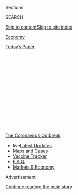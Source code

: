 <div id="app">

<div>

<div>

<div>

<div class="NYTAppHideMasthead css-1q2w90k e1suatyy0">

<div class="section css-ui9rw0 e1suatyy2">

<div class="css-eph4ug er09x8g0">

<div class="css-6n7j50">

</div>

<span class="css-1dv1kvn">Sections</span>

<div class="css-10488qs">

<span class="css-1dv1kvn">SEARCH</span>

</div>

[Skip to content](#site-content)[Skip to site index](#site-index)

</div>

<div id="masthead-section-label" class="css-1wr3we4 eaxe0e00">

[Economy](https://www.nytimes.com/section/business/economy)

</div>

<div class="css-10698na e1huz5gh0">

</div>

</div>

<div id="masthead-bar-one" class="section hasLinks css-15hmgas e1csuq9d3">

<div class="css-uqyvli e1csuq9d0">

</div>

<div class="css-1uqjmks e1csuq9d1">

</div>

<div class="css-9e9ivx">

[](https://myaccount.nytimes.com/auth/login?response_type=cookie&client_id=vi)

</div>

<div class="css-1bvtpon e1csuq9d2">

[Today’s Paper](https://www.nytimes.com/section/todayspaper)

</div>

</div>

</div>

</div>

<div data-aria-hidden="false">

<div id="site-content" role="main">

<div>

<div class="css-1aor85t" style="opacity:0.000000001;z-index:-1;visibility:hidden">

<div class="css-1hqnpie">

<div class="css-epjblv">

<span class="css-17xtcya">[Economy](/section/business/economy)</span><span class="css-x15j1o">|</span><span class="css-fwqvlz">Without
$600 Weekly Benefit, Unemployed Face Bleak Choices</span>

</div>

<div class="css-k008qs">

<div class="css-1iwv8en">

<span class="css-18z7m18"></span>

<div>

</div>

</div>

<span class="css-1n6z4y">https://nyti.ms/3gInbeg</span>

<div class="css-1705lsu">

<div class="css-4xjgmj">

<div class="css-4skfbu" role="toolbar" data-aria-label="Social Media Share buttons, Save button, and Comments Panel with current comment count" data-testid="share-tools">

  - 
  - 
  - 
  - 
    
    <div class="css-6n7j50">
    
    </div>

  - 
  - 

</div>

</div>

</div>

</div>

</div>

</div>

<div id="NYT_TOP_BANNER_REGION" class="css-13pd83m">

<div>

<div id="styln-prism-menu-1592847958612" class="section interactive-content interactive-size-medium css-1edisqu">

<div class="css-17ih8de interactive-body">

<div id="scroll-container" class="css-1gj85ro">

[<span class="styln-title-wrap"><span class="css-1pje3qr">The
Coronavirus</span><span class="css-1pje3qr">
Outbreak</span></span>](https://www.nytimes.com/news-event/coronavirus?action=click&pgtype=Article&state=default&region=TOP_BANNER&context=storylines_menu)

  - <span class="css-kqxiym" data-emphasize="true">live</span>[Latest
    Updates](https://www.nytimes.com/2020/08/08/world/coronavirus-updates.html?action=click&pgtype=Article&state=default&region=TOP_BANNER&context=storylines_menu)
  - [Maps and
    Cases](https://www.nytimes.com/interactive/2020/us/coronavirus-us-cases.html?action=click&pgtype=Article&state=default&region=TOP_BANNER&context=storylines_menu)
  - [Vaccine
    Tracker](https://www.nytimes.com/interactive/2020/science/coronavirus-vaccine-tracker.html?action=click&pgtype=Article&state=default&region=TOP_BANNER&context=storylines_menu)
  - [F.A.Q.](https://www.nytimes.com/interactive/2020/world/coronavirus-tips-advice.html?action=click&pgtype=Article&state=default&region=TOP_BANNER&context=storylines_menu)
  - [Markets &
    Economy](https://www.nytimes.com/live/2020/08/07/business/stock-market-today-coronavirus?action=click&pgtype=Article&state=default&region=TOP_BANNER&context=storylines_menu)

</div>

</div>

</div>

</div>

</div>

<div id="top-wrapper" class="css-1sy8kpn">

<div id="top-slug" class="css-l9onyx">

Advertisement

</div>

[Continue reading the main story](#after-top)

<div class="ad top-wrapper" style="text-align:center;height:100%;display:block;min-height:250px">

<div id="top" class="place-ad" data-position="top" data-size-key="top">

</div>

</div>

<div id="after-top">

</div>

</div>

<div>

<div id="sponsor-wrapper" class="css-1hyfx7x">

<div id="sponsor-slug" class="css-19vbshk">

Supported by

</div>

[Continue reading the main story](#after-sponsor)

<div id="sponsor" class="ad sponsor-wrapper" style="text-align:center;height:100%;display:block">

</div>

<div id="after-sponsor">

</div>

</div>

<div class="css-186x18t">

</div>

<div class="css-1vkm6nb ehdk2mb0">

# Without $600 Weekly Benefit, Unemployed Face Bleak Choices

</div>

A federal supplement to jobless pay was a lifeline for millions and for
the economy. Its cutoff, even if temporary, may have lasting
consequences.

<div class="css-79elbk" data-testid="photoviewer-wrapper">

<div class="css-z3e15g" data-testid="photoviewer-wrapper-hidden">

</div>

<div class="css-1a48zt4 ehw59r15" data-testid="photoviewer-children">

![<span class="css-16f3y1r e13ogyst0" data-aria-hidden="true">Since her
recent eviction, Latrish Oseko and her daughter have been staying at a
Delaware hotel. She said she was following the debate over emergency
relief, wondering, “Is there going to be hope for
me?”</span><span class="css-cnj6d5 e1z0qqy90" itemprop="copyrightHolder"><span class="css-1ly73wi e1tej78p0">Credit...</span><span><span>Hannah
Yoon for The New York
Times</span></span></span>](https://static01.nyt.com/images/2020/08/06/business/00virus-cliff1c/00virus-cliff1c-articleLarge-v2.jpg?quality=75&auto=webp&disable=upscale)

</div>

</div>

<div class="css-18e8msd">

<div class="css-vp77d3 epjyd6m0">

<div class="css-1baulvz">

By [<span class="css-1baulvz" itemprop="name">Ben
Casselman</span>](https://www.nytimes.com/by/ben-casselman) and
<span class="css-1baulvz last-byline" itemprop="name">Gillian
Friedman</span>

</div>

</div>

  - Aug. 8, 2020, <span class="css-epvm6">6:00 a.m. ET</span>

  - 
    
    <div class="css-4xjgmj">
    
    <div class="css-d8bdto" role="toolbar" data-aria-label="Social Media Share buttons, Save button, and Comments Panel with current comment count" data-testid="share-tools">
    
      - 
      - 
      - 
      - 
        
        <div class="css-6n7j50">
        
        </div>
    
      - 
      - 
    
    </div>
    
    </div>

</div>

</div>

<div class="section meteredContent css-1r7ky0e" name="articleBody" itemprop="articleBody">

<div class="css-1fanzo5 StoryBodyCompanionColumn">

<div class="css-53u6y8">

When Latrish Oseko lost her job last spring, government aid helped
prevent a crisis from becoming a catastrophe.

A $1,700 federal stimulus payment meant that when her 26-year-old car
broke down, she could replace it. The $600 a week in extra unemployment
benefits from the federal government allowed her to pay rent and buy
food. When her day care provider closed, she was able to get her
4-year-old daughter a subscription to ABCmouse, an online learning app.

But the federal money has run out, and talks in Washington over how to
replace it have broken down.

So Ms. Oseko, 39, is spending much of her time sitting in the Delaware
hotel room where she has lived since her landlord kicked her out at the
end of July, applying for jobs on her phone while watching the debate
play out on the local news.

“I’m glued to it because I want to know, is there going to be hope for
me?” she said. “They’re fighting, and I have to watch them fight, but
they have a place to sleep at night.”

</div>

</div>

<div class="css-1fanzo5 StoryBodyCompanionColumn">

<div class="css-53u6y8">

Until a few days ago, most analysts expected Congress to agree on a new
emergency spending bill that would include at least a partial extension
of the extra unemployment benefits, perhaps including retroactive
payments for the period when the program lapsed.

But negotiations stalled, and in an appearance at his golf club in New
Jersey on Friday, President Trump said that if no deal was reached, he
would issue an executive order extending the extra benefits in some
form. It is unclear whether he has the authority to do so, or how long
it will take for states to start paying out the benefits if he does.

For many of the 30 million Americans relying on unemployment benefits,
it could already be too late to prevent lasting financial harm. Without
the extra $600 a week, which ran out at the end of July, they will need
to get by on regular state unemployment benefits, which often total a
few hundred dollars a week or less. For many families, that will not be
enough to prevent eviction, hunger or mounting debt that will make it
harder to climb out of the hole.

<div id="NYT_MAIN_CONTENT_1_REGION" class="css-9tf9ac">

<div>

<div id="styln-covid-updates-markets" class="section interactive-content interactive-size-medium css-1ftcdic">

<div class="css-17ih8de interactive-body">

<div id="styln-briefing-block">

<div class="briefing-block-header-section">

# [Latest Updates: The Coronavirus Outbreak and the Economy](https://www.nytimes.com/live/2020/08/07/business/stock-market-today-coronavirus?action=click&pgtype=Article&state=default&region=MAIN_CONTENT_1&context=storylines_live_updates)

</div>

<div class="briefing-block-lb-items">

<div class="briefing-block-update-time">

[17h
ago](https://www.nytimes.com/live/2020/08/07/business/stock-market-today-coronavirus?action=click&pgtype=Article&state=default&region=MAIN_CONTENT_1&context=storylines_live_updates#wealthy-families-are-throwing-a-lifeline-to-distressed-businesses)

</div>

<div>

[Wealthy families are throwing a lifeline to distressed
businesses.](https://www.nytimes.com/live/2020/08/07/business/stock-market-today-coronavirus?action=click&pgtype=Article&state=default&region=MAIN_CONTENT_1&context=storylines_live_updates#wealthy-families-are-throwing-a-lifeline-to-distressed-businesses)

</div>

<div class="briefing-block-update-time">

[18h
ago](https://www.nytimes.com/live/2020/08/07/business/stock-market-today-coronavirus?action=click&pgtype=Article&state=default&region=MAIN_CONTENT_1&context=storylines_live_updates#the-publisher-of-the-onion-jezebel-and-other-websites-lays-off-15-employees)

</div>

<div>

[The publisher of The Onion, Jezebel and other websites lays off 15
employees.](https://www.nytimes.com/live/2020/08/07/business/stock-market-today-coronavirus?action=click&pgtype=Article&state=default&region=MAIN_CONTENT_1&context=storylines_live_updates#the-publisher-of-the-onion-jezebel-and-other-websites-lays-off-15-employees)

</div>

<div class="briefing-block-update-time">

[23h
ago](https://www.nytimes.com/live/2020/08/07/business/stock-market-today-coronavirus?action=click&pgtype=Article&state=default&region=MAIN_CONTENT_1&context=storylines_live_updates#canada-outlines-its-response-to-the-new-us-aluminum-tariff)

</div>

<div>

[Canada outlines its response to the new U.S. aluminum
tariff.](https://www.nytimes.com/live/2020/08/07/business/stock-market-today-coronavirus?action=click&pgtype=Article&state=default&region=MAIN_CONTENT_1&context=storylines_live_updates#canada-outlines-its-response-to-the-new-us-aluminum-tariff)

</div>

</div>

<div class="briefing-block-footer">

<div class="briefing-block-footer-meta">

[See more
updates](https://www.nytimes.com/live/2020/08/07/business/stock-market-today-coronavirus?action=click&pgtype=Article&state=default&region=MAIN_CONTENT_1&context=storylines_live_updates)

</div>

<div class="briefing-block-briefinglinks">

<span>More live coverage:</span>
[Global](https://www.nytimes.com/2020/08/07/world/covid-19-news.html?action=click&pgtype=Article&state=default&region=MAIN_CONTENT_1&context=storylines_live_updates)

</div>

</div>

</div>

</div>

</div>

</div>

</div>

Households and the broader economy are particularly vulnerable at this
moment. [Eviction
moratoriums](https://www.nytimes.com/2020/08/07/business/economy/housing-economy-eviction-renters.html)
are expiring or have expired in much of the country, although Mr. Trump
threatened to bypass Congress to reinstate a partial federal moratorium.
The Paycheck Protection Program, which helped thousands of small
businesses to retain workers, ends this week.

There are already signs that the economy has slowed down this summer as
virus cases have surged in much of the country. On Friday, the [Labor
Department reported a net gain of 1.8 million
jobs](https://www.nytimes.com/2020/08/07/business/economy/july-jobs-report.html)
in July, a smaller increase than in May or June. Many economists warn
that layoffs could begin rising again without more government support.
Food banks say they are bracing for a new wave of demand.

</div>

</div>

<div class="css-1fanzo5 StoryBodyCompanionColumn">

<div class="css-53u6y8">

Before the pandemic, Ms. Oseko and her family were making ends meet,
albeit with little margin for error. She earned $15 an hour as a
contractor doing data entry. Her boyfriend earned a bit less cleaning
dormitories at the University of Delaware. They were able to rent a
two-bedroom house near a park where their daughter could play.

When the pandemic hit, Ms. Oseko’s hours were cut and her boyfriend was
furloughed. Then, in May, she lost her job altogether. In the midst of
that crisis, another one appeared: Their landlord sold her building and
gave them 60 days to leave. They moved out last week and are burning
through their meager savings at a rate of $76 a night at a Delaware
motel that is filling up with families in the same predicament.

</div>

</div>

<div class="css-a7yk8a e73j0it0">

<div class="css-1xdhyk6 erfvjey0">

<span class="css-1ly73wi e1tej78p0">Image</span>

<div class="css-zjzyr8">

<div data-testid="lazyimage-container" style="height:258.4222222222222px">

</div>

</div>

</div>

<span class="css-16f3y1r e13ogyst0" data-aria-hidden="true">After losing
her day care provider, Ms. Oseko put some of her unemployment benefits
toward a learning app for her
daughter.</span><span class="css-cnj6d5 e1z0qqy90" itemprop="copyrightHolder"><span class="css-1ly73wi e1tej78p0">Credit...</span><span>Hannah
Yoon for The New York Times</span></span>

<div class="css-1xdhyk6 erfvjey0">

<span class="css-1ly73wi e1tej78p0">Image</span>

<div class="css-zjzyr8">

<div data-testid="lazyimage-container" style="height:258.4222222222222px">

</div>

</div>

</div>

<span class="css-16f3y1r e13ogyst0" data-aria-hidden="true">Without an
apartment, it has been hard to find a job. “The jobs that I am qualified
for want me to work from home, but I have no home,” she
said.</span><span class="css-cnj6d5 e1z0qqy90" itemprop="copyrightHolder"><span class="css-1ly73wi e1tej78p0">Credit...</span><span>Hannah
Yoon for The New York Times</span></span>

</div>

<div class="css-1fanzo5 StoryBodyCompanionColumn">

<div class="css-53u6y8">

Without a job, Ms. Oseko hasn’t been able to find a new apartment;
without an apartment, it has been hard to find a job.

“The jobs that I am qualified for want me to work from home, but I have
no home,” she said.

The economic crisis caused by the pandemic has disproportionately
affected low-wage workers like Ms. Oseko who have little in savings.
[Research from the last
recession](https://www.aeaweb.org/articles?id=10.1257/aer.20170537)
found that when unemployment benefits ran out, people cut their spending
on food, medicine and other necessities, suggesting they were able to do
little to prepare for the drop in income.

The more generous benefits offered during this recession may have
allowed families to save some money, but those savings won’t last long,
particularly when food prices are rising at the fastest pace in years.

As a result, families are being forced to make decisions with lasting
consequences.

When Jason Depretis and his fiancée lost their Florida restaurant jobs
in early March, they started falling behind on their rent and their car
payment. The $600 unemployment supplement was a lifeline, allowing them
to hold on to their home and their car. But on July 28, that lifeline
snapped: The repo man showed up for the car on the day that their
landlord delivered a three-day notice of eviction.

</div>

</div>

<div class="css-1fanzo5 StoryBodyCompanionColumn">

<div class="css-53u6y8">

With the extra $600 a week, Mr. Depretis, 42, would probably have been
able to pay enough to hold off both creditors. Without it, he had to
choose. He paid his landlord $650 to stave off eviction, and watched the
car be towed away.

But it was a terrible time to lose the car. He had found a job starting
in September at a restaurant, but it is 45 minutes away, and there is no
bus service that corresponds with his hours. The closest food bank is 30
minutes away, and he can’t get there without a vehicle. He said he
didn’t know how he and his fiancée would put food on the table for
themselves and their two children.

“Without the $600, there’s absolutely no way that my family’s going to
make it,” he said.

For families like Mr. Depretis’s, even a temporary loss of income can be
the start of a downward spiral, said Elizabeth Ananat, a Barnard College
economist who has been studying the pandemic’s impact on low-wage
workers. Wealthier families may be able to draw on savings to get
through until Congress reaches a deal. But for lower-income households,
even a temporary lapse in benefits can have lasting consequences. An
eviction can make it hard to rent in the future. Having a car
repossessed can make it hard to find another job. And for children,
periods of hunger, homelessness and stress can have long-term effects on
development and learning.

“Children cannot smooth their eating over the year,” Ms. Ananat said.
“Families that do not have access to credit cannot smooth their food,
their electricity, any of their necessities.”

Many Republicans argue that the extra benefits were keeping recipients
from looking for work, especially because many were getting more on
unemployment than they had made on the job. Business owners have
complained that they are struggling to fill positions.

But
[several](https://papers.ssrn.com/sol3/papers.cfm?abstract_id=3664265)
[studies](https://www.dropbox.com/s/q0kcoix35jxt1u4/UI_Employment_HPS.pdf?dl=0)
have found [no
evidence](https://news.yale.edu/2020/07/27/yale-study-finds-expanded-jobless-benefits-did-not-reduce-employment)
that the supplement was discouraging job hunting, and many workers
[appear to be accepting
jobs](https://twitter.com/ernietedeschi/status/1283832188434362368) even
when the pay is less than their unemployment benefits. And by injecting
billions of dollars into the economy each week, the benefits almost
certainly prevented even more layoffs.

</div>

</div>

<div class="css-1fanzo5 StoryBodyCompanionColumn">

<div class="css-53u6y8">

The lapse in benefits will push some people to return to work. But that
decision, too, can carry costs.

</div>

</div>

<div class="css-79elbk" data-testid="photoviewer-wrapper">

<div class="css-z3e15g" data-testid="photoviewer-wrapper-hidden">

</div>

<div class="css-1a48zt4 ehw59r15" data-testid="photoviewer-children">

![<span class="css-16f3y1r e13ogyst0" data-aria-hidden="true">Enrique
Guzman supports his girlfriend, Scarlet Peralta, and her mother. Despite
health risks, he returned to his airport job in Los Angeles after losing
the federal unemployment benefit
supplement.  </span><span class="css-cnj6d5 e1z0qqy90" itemprop="copyrightHolder"><span class="css-1ly73wi e1tej78p0">Credit...</span><span>Philip
Cheung for The New York
Times</span></span>](https://static01.nyt.com/images/2020/08/06/business/00virus-cliff2a/00virus-cliff2a-articleLarge.jpg?quality=75&auto=webp&disable=upscale)

</div>

</div>

<div class="css-1fanzo5 StoryBodyCompanionColumn">

<div class="css-53u6y8">

When the pandemic hit, Enrique Guzman, a fleet service clerk at Los
Angeles International Airport, was given the choice: to keep working or
to stay home and receive a portion of his income, the equivalent of 10
hours a week.

Mr. Guzman, 27, decided to stay home. He has asthma, which puts him at a
higher risk of complications if he were to catch the coronavirus, and he
lives with his girlfriend and her mother, whose age, 51, makes her
vulnerable to the virus. Between unemployment benefits and the partial
paychecks from the airline, he was able to bring in $1,050 a week — less
than he earned working full time, but enough to support his girlfriend
and her mother.

But without the extra money, Mr. Guzman can no longer afford the $1,875
rent for their two-bedroom apartment in Montebello, Calif., plus the
cost of utilities, food, and his student and car loan payments.

On Monday, with a sinking feeling in his stomach, he put on his uniform
and returned to the airport for his first shift since the pandemic
started. Mr. Guzman said he had no other choice.

“It wasn’t something that I wanted to do, but I’m the only income in my
household now and I needed to go back to work so we can afford to pay
our rent, afford to pay our bills,” he said. “I’m putting myself at risk
so that we can afford to stay afloat.”

</div>

</div>

<div>

</div>

</div>

<div>

</div>

<div>

</div>

<div>

</div>

<div>

<div id="bottom-wrapper" class="css-1ede5it">

<div id="bottom-slug" class="css-l9onyx">

Advertisement

</div>

[Continue reading the main story](#after-bottom)

<div id="bottom" class="ad bottom-wrapper" style="text-align:center;height:100%;display:block;min-height:90px">

</div>

<div id="after-bottom">

</div>

</div>

</div>

</div>

</div>

## Site Index

<div>

</div>

## Site Information Navigation

  - [© <span>2020</span> <span>The New York Times
    Company</span>](https://help.nytimes.com/hc/en-us/articles/115014792127-Copyright-notice)

<!-- end list -->

  - [NYTCo](https://www.nytco.com/)
  - [Contact
    Us](https://help.nytimes.com/hc/en-us/articles/115015385887-Contact-Us)
  - [Work with us](https://www.nytco.com/careers/)
  - [Advertise](https://nytmediakit.com/)
  - [T Brand Studio](http://www.tbrandstudio.com/)
  - [Your Ad
    Choices](https://www.nytimes.com/privacy/cookie-policy#how-do-i-manage-trackers)
  - [Privacy](https://www.nytimes.com/privacy)
  - [Terms of
    Service](https://help.nytimes.com/hc/en-us/articles/115014893428-Terms-of-service)
  - [Terms of
    Sale](https://help.nytimes.com/hc/en-us/articles/115014893968-Terms-of-sale)
  - [Site Map](https://spiderbites.nytimes.com)
  - [Help](https://help.nytimes.com/hc/en-us)
  - [Subscriptions](https://www.nytimes.com/subscription?campaignId=37WXW)

</div>

</div>

</div>

</div>
